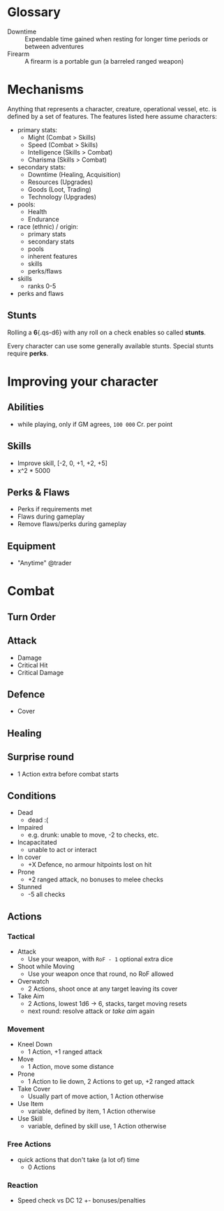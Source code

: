 # Glossary

<dl>
<dt>Downtime</dt>
<dd>Expendable time gained when resting for longer time periods or between adventures</dd>

<dt>Firearm</dt>
<dd>A firearm is a portable gun (a barreled ranged weapon)</dd>
</dl>

# Mechanisms

Anything that represents a character, creature, operational vessel, etc. is
defined by a set of features. The features listed here assume characters:

* primary stats:
    * Might (Combat > Skills)
    * Speed (Combat > Skills)
    * Intelligence (Skills > Combat)
    * Charisma (Skills > Combat)
* secondary stats:
    * Downtime (Healing, Acquisition)
    * Resources (Upgrades)
    * Goods (Loot, Trading)
    * Technology (Upgrades)
* pools:
    * Health
    * Endurance
* race (ethnic) / origin:
    * primary stats
    * secondary stats
    * pools
    * inherent features
    * skills
    * perks/flaws
* skills
    * ranks 0-5
* perks and flaws

## Stunts

Rolling a **6**{.qs-d6} with any roll on a check enables so called **stunts**.

Every character can use some generally available stunts. Special stunts require
**perks**.

# Improving your character
## Abilities
  - while playing, only if GM agrees, `100 000` Cr. per point
## Skills
  - Improve skill, [-2, 0, +1, +2, +5]
  - x^2 * 5000
## Perks & Flaws
  - Perks if requirements met
  - Flaws during gameplay
  - Remove flaws/perks during gameplay
## Equipment
  - "Anytime" @trader

# Combat
## Turn Order
## Attack
  - Damage
  - Critical Hit
  - Critical Damage
## Defence
  - Cover
## Healing
## Surprise round
  - 1 Action extra before combat starts

## Conditions
- Dead
    - dead :(
- Impaired
    - e.g. drunk: unable to move, -2 to checks, etc.
- Incapacitated
    - unable to act or interact
- In cover
    - +X Defence, no armour hitpoints lost on hit
- Prone
    - +2 ranged attack, no bonuses to melee checks
- Stunned
    - -5 all checks

## Actions

### Tactical
- Attack
    - Use your weapon, with `RoF - 1` optional extra dice
- Shoot while Moving
    - Use your weapon once that round, no RoF allowed
- Overwatch
    - 2 Actions, shoot once at any target leaving its cover
- Take Aim
    - 2 Actions, lowest 1d6 -> 6, stacks, target moving resets
    - next round: resolve attack or *take aim* again

### Movement
- Kneel Down
    - 1 Action, +1 ranged attack
- Move
    - 1 Action, move some distance
- Prone
    - 1 Action to lie down, 2 Actions to get up, +2 ranged attack
- Take Cover
    - Usually part of move action, 1 Action otherwise
- Use Item
    - variable, defined by item, 1 Action otherwise
- Use Skill
    - variable, defined by skill use, 1 Action otherwise

### Free Actions
- quick actions that don't take (a lot of) time
    - 0 Actions

### Reaction
- Speed check vs DC 12 +- bonuses/penalties
